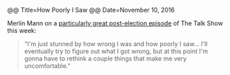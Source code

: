@@ Title=How Poorly I Saw
@@ Date=November 10, 2016

Merlin Mann on a [particularly great post-election episode](http://daringfireball.net/thetalkshow/2016/11/09/ep-172) of The Talk Show this week:

>"I'm just stunned by how wrong I was and how poorly I saw... I'll eventually try to figure out what I got wrong, but at this point I'm gonna have to rethink a couple things that make me very uncomfortable."


